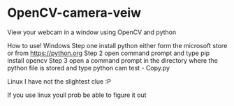 # OpenCV-camera-veiw
View your webcam in a window using OpenCV and python

How to use!
Windows
Step one install python either form the microsoft store or from https://python.org
Step 2 open command prompt and type pip install opencv
Step 3 open a command prompt in the directory where the python file is stored and type python cam test - Copy.py

Linux
I have not the slightest clue :P

If you use linux youll prob be able to figure it out
